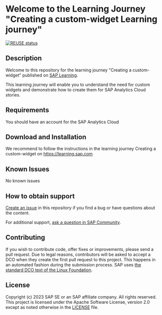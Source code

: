 


#  Welcome to the Learning Journey "Creating a custom-widget  Learning journey"

[![REUSE status](https://api.reuse.software/badge/github.com/SAP-samples/analytics-cloud-creating-custom-widgets-learning-journey)](https://api.reuse.software/info/github.com/SAP-samples/analytics-cloud-creating-custom-widgets-learning-journey)

<!--- Register repository https://api.reuse.software/register, then add REUSE badge:
[![REUSE status](https://api.reuse.software/badge/github.com/SAP-samples/REPO-NAME)](https://api.reuse.software/info/github.com/SAP-samples/REPO-NAME)
-->

## Description
Welcome to this repository for the learning journey "Creating a custom-widget" published on [SAP Learning](https://learning.sap.com). 

This learning journey will enable you to understand the need for custom widgets and demonstrate how to create them for SAP Analytics Cloud stories.

## Requirements
You should have an account for the SAP Analytics Cloud 
## Download and Installation

We recommend to follow the instructions in the learning journey Creating a custom-widget on https://learning.sap.com
## Known Issues
No known issues

## How to obtain support
[Create an issue](https://github.com/SAP-samples/creating-custom-widgets-for-sap-analytics-cloud-stories-learning-journey/issues) in this repository if you find a bug or have questions about the content.
 
For additional support, [ask a question in SAP Community](https://answers.sap.com/questions/ask.html).

## Contributing
If you wish to contribute code, offer fixes or improvements, please send a pull request. Due to legal reasons, contributors will be asked to accept a DCO when they create the first pull request to this project. This happens in an automated fashion during the submission process. SAP uses [the standard DCO text of the Linux Foundation](https://developercertificate.org/).

## License
Copyright (c) 2023 SAP SE or an SAP affiliate company. All rights reserved. This project is licensed under the Apache Software License, version 2.0 except as noted otherwise in the [LICENSE](LICENSE) file.
